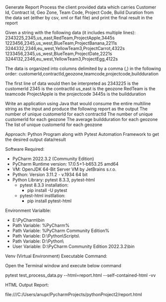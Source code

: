Generate Report
Process the client provided data which carries Customer Id, Contract Id, Geo Zone, Team Code, Project Code, Build Duration from the data set (either by csv, xml or flat file) and print the final result in the report

Given a string with the following data (it includes multiple lines): 
2343225,2345,us_east,RedTeam,ProjectApple,3445s 
1223456,2345,us_west,BlueTeam,ProjectBanana,2211s 
3244332,2346,eu_west,YellowTeam3,ProjectCarrot,4322s 
1233456,2345,us_west,BlueTeam,ProjectDate,2221s 
3244132,2346,eu_west,YellowTeam3,ProjectEgg,4122s

The data is organized into columns delimited by a comma (,) in the following order: 
customerId,contractId,geozone,teamcode,projectcode,buildduration 

The first line of data would then be interpreted as 
2343225 is the customerId 
2345 is the contractId 
us_east is the geozone 
RedTeam is the teamcode 
ProjectApple is the projectcode 
3445s is the buildduration
 
Write an application using Java that would consume the entire multiline string as the input 
and produce the following report as the output 
The number of unique customerId for each contractId 
The number of unique customerId for each geozone 
The average buildduration for each geozone 
The list of unique customerId for each geozone

Approach:
Python Program along with Pytest Automation Framework to get the desired output data/result

Software Required:
- PyCharm 2022.3.2 (Community Edition)
- PyCharm Runtime version: 17.0.5+1-b653.25 amd64
- VM: OpenJDK 64-Bit Server VM by JetBrains s.r.o.
- Python: Version 3.11.2 - v.1934 64 bit
- Python Library:  pytest 8.3.3, pytest-html
	- pytest 8.3.3 installation:
		- pip install -U pytest
	- pytest-html instllation:
		- pip install pytest-html

Environment Varialble:
- E:\PyCharm\bin
- Path Variable: %PyCharm%
- Path Variable: %PyCharm Community Edition%
- Path Variable: D:\Python\Scripts\
- Path Variable: D:\Python\
- User Variable: D:\PyCharm Community Edition 2022.3.2\bin



Venv (Virtual Environment) Executable Command:

Open the Terminal window and execute below command

pytest test_process_data.py  --html=report.html --self-contained-html -vv

HTML Output Report:

file:///C:/Users/anupr/PycharmProjects/pythonProject2/report.html 



